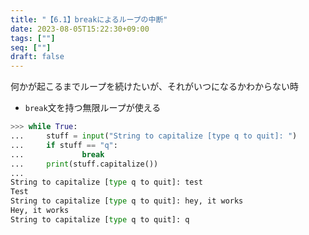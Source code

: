 ```yaml
---
title: "【6.1】breakによるループの中断"
date: 2023-08-05T15:22:30+09:00
tags: [""]
seq: [""]
draft: false
---
```


何かが起こるまでループを続けたいが、それがいつになるかわからない時
- `break`文を持つ無限ループが使える
```python
>>> while True:
...     stuff = input("String to capitalize [type q to quit]: ")
...     if stuff == "q":
...             break
...     print(stuff.capitalize())
...
String to capitalize [type q to quit]: test
Test
String to capitalize [type q to quit]: hey, it works
Hey, it works
String to capitalize [type q to quit]: q
```

